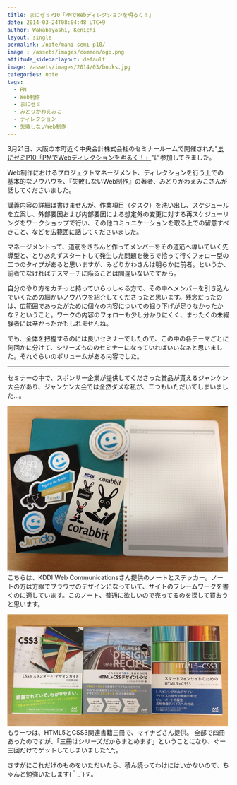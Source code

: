 ```yaml
---
title: まにゼミP10「PMでWebディレクションを明るく！」
date: 2014-03-24T08:04:48 UTC+9
author: Wakabayashi, Kenichi
layout: single
permalink: /note/mani-semi-p10/
image : /assets/images/common/ogp.png
attitude_sidebarlayout: default
image: /assets/images/2014/03/books.jpg
categories: note
tags:
  - PM
  - Web制作
  - まにゼミ
  - みどりかわえみこ
  - ディレクション
  - 失敗しないWeb制作
---
```

3月21日、大阪の本町近く中央会計株式会社のセミナールームで開催された"[まにゼミP10「PMでWebディレクションを明るく！」](http://kokucheese.com/event/index/152294/)"に参加してきました。

Web制作におけるプロジェクトマネージメント、ディレクションを行う上での基本的なノウハウを、『失敗しないWeb制作』の著者、みどりかわえみこさんが話してくださいました。

講義内容の詳細は書けませんが、作業項目（タスク）を洗い出し、スケジュールを立案し、外部要因および内部要因による想定外の変更に対する再スケジューリングをワークショップで行い、その他コミュニケーションを取る上での留意すべきこと、などを広範囲に話してくださいました。

マネージメントって、道筋をきちんと作ってメンバーをその道筋へ導いていく先導型と、とりあえずスタートして発生した問題を後ろで拾って行くフォロー型の二つのタイプがあると思いますが、みどりかわさんは明らかに前者。というか、前者でなければデスマーチに陥ることは間違いないですから。

自分のやり方をカチっと持っていらっしゃる方で、その中へメンバーを引き込んでいくための細かいノウハウを紹介してくださったと思います。残念だったのは、広範囲であったがために個々の内容についての掘り下げが足りなかったかな？ということ。ワークの内容のフォローも少し分かりにくく、まったくの未経験者には辛かったかもしれませんね。

でも、全体を把握するのには良いセミナーでしたので、この中の各テーマごとに何回かに分けて、シリーズもののセミナーになっていればいいなぁと思いました。それぐらいのボリュームがある内容でした。
- - -
セミナーの中で、スポンサー企業が提供してくださった賞品が貰えるジャンケン大会があり、ジャンケン大会では全然ダメな私が、二つもいただいてしまいました...。


![KDDI Web Communicationさんのプレゼント](/assets/images/2014/03/note.jpg)
こちらは、KDDI Web Communicationsさん提供のノートとステッカー。ノートの方は方眼でブラウザのデザインになっていて、サイトのフレームワークを書くのに適しています。このノート、普通に欲しいので売ってるのを探して買おうと思います。

![HTML5+CSS3の書籍](/assets/images/2014/03/books.jpg)
もう一つは、HTML5とCSS3関連書籍三冊で、マイナビさん提供。
全部で四冊あったのですが、「三冊はシリーズだからまとめます」ということになり、ぐー三回だけでゲットしてしまいました^_^;。

さすがにこれだけのものをいただいたら、積ん読ってわけにはいかないので、ちゃんと勉強いたします(｀_´)ゞ。